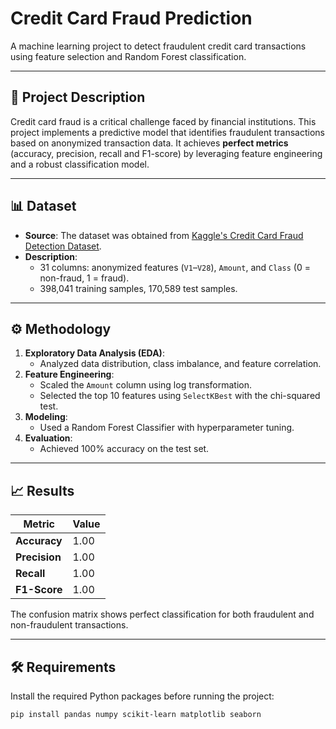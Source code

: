 # Credit Card Fraud Prediction

A machine learning project to detect fraudulent credit card transactions using feature selection and Random Forest classification.

---

## 📜 Project Description

Credit card fraud is a critical challenge faced by financial institutions. This project implements a predictive model that identifies fraudulent transactions based on anonymized transaction data. It achieves **perfect metrics** (accuracy, precision, recall and F1-score) by leveraging feature engineering and a robust classification model.

---

## 📊 Dataset

- **Source**: The dataset was obtained from [Kaggle's Credit Card Fraud Detection Dataset]([https://www.kaggle.com/datasets/mlg-ulb/creditcardfraud](https://www.kaggle.com/code/anoshessam/ml-on-credit-card-fraud-detection-2023)).
- **Description**:
  - 31 columns: anonymized features (`V1`–`V28`), `Amount`, and `Class` (0 = non-fraud, 1 = fraud).
  - 398,041 training samples, 170,589 test samples.

---

## ⚙️ Methodology

1. **Exploratory Data Analysis (EDA)**:
   - Analyzed data distribution, class imbalance, and feature correlation.
2. **Feature Engineering**:
   - Scaled the `Amount` column using log transformation.
   - Selected the top 10 features using `SelectKBest` with the chi-squared test.
3. **Modeling**:
   - Used a Random Forest Classifier with hyperparameter tuning.
4. **Evaluation**:
   - Achieved 100% accuracy on the test set.

---

## 📈 Results

| Metric       | Value |
|--------------|-------|
| **Accuracy** | 1.00  |
| **Precision**| 1.00  |
| **Recall**   | 1.00  |
| **F1-Score** | 1.00  |

The confusion matrix shows perfect classification for both fraudulent and non-fraudulent transactions.

---

## 🛠️ Requirements

Install the required Python packages before running the project:

```bash
pip install pandas numpy scikit-learn matplotlib seaborn
